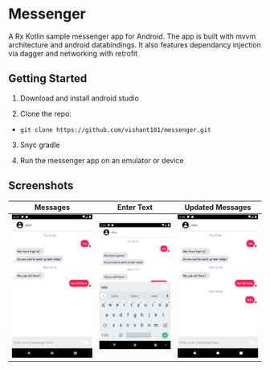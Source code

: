 # Messenger 
A Rx Kotlin sample messenger app for Android. The app is built with mvvm architecture and android databindings. It also features dependancy injection via dagger and networking with retrofit

## Getting Started
1. Download and install android studio

2. Clone the repo:
- `git clone https://github.com/vishant101/messenger.git`

3. Snyc gradle 

4. Run the messenger app on an emulator or device

## Screenshots
| Messages | Enter Text | Updated Messages |
|------|---------|-----|
| <img src="https://github.com/vishant101/messenger/blob/master/screenshots/messages.png" width="275" alt="Messages" title="Messages" /> | <img src="https://github.com/vishant101/messenger/blob/master/screenshots/entertext.png" width="275" alt="Enter Text" title="Enter Text" /> | <img src="https://github.com/vishant101/messenger/blob/master/screenshots/updatedmessages.png" width="275" alt="Updated Messages" title="Updated Messages" /> |

